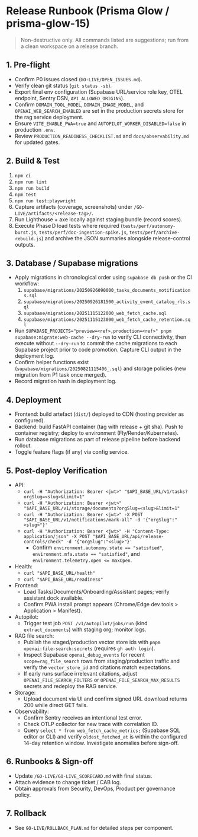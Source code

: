 # Release Runbook (Prisma Glow / prisma-glow-15)

> Non-destructive only. All commands listed are suggestions; run from a clean workspace on a release branch.

## 1. Pre-flight
- Confirm P0 issues closed (`GO-LIVE/OPEN_ISSUES.md`).
- Verify clean git status (`git status -sb`).
- Export final env configuration (Supabase URL/service role key, OTEL endpoint, Sentry DSN, `API_ALLOWED_ORIGINS`).
- Confirm `DOMAIN_TOOL_MODEL`, `DOMAIN_IMAGE_MODEL`, and `OPENAI_WEB_SEARCH_ENABLED` are set in the production secrets store for the rag service deployment.
- Ensure `VITE_ENABLE_PWA=true` and `AUTOPILOT_WORKER_DISABLED=false` in production `.env`.
- Review `PRODUCTION_READINESS_CHECKLIST.md` and `docs/observability.md` for updated gates.

## 2. Build & Test
1. `npm ci`
2. `npm run lint`
3. `npm run build`
4. `npm test`
5. `npm run test:playwright`
6. Capture artifacts (coverage, screenshots) under `/GO-LIVE/artifacts/<release-tag>/`.
7. Run Lighthouse + axe locally against staging bundle (record scores).
8. Execute Phase D load tests where required (`tests/perf/autonomy-burst.js`,
   `tests/perf/doc-ingestion-spike.js`, `tests/perf/archive-rebuild.js`) and
   archive the JSON summaries alongside release-control outputs.

## 3. Database / Supabase migrations
- Apply migrations in chronological order using `supabase db push` or the CI workflow:
  1. `supabase/migrations/20250926090000_tasks_documents_notifications.sql`
  2. `supabase/migrations/20250926181500_activity_event_catalog_rls.sql`
  3. `supabase/migrations/20251115122000_web_fetch_cache.sql`
  4. `supabase/migrations/20251115123000_web_fetch_cache_retention.sql`
- Run `SUPABASE_PROJECTS="preview=<ref>,production=<ref>" pnpm supabase:migrate:web-cache --dry-run` to verify CLI connectivity, then execute without `--dry-run` to commit the cache migrations to each Supabase project prior to code promotion. Capture CLI output in the deployment log.
- Confirm helper functions exist (`supabase/migrations/20250821115406_.sql`) and storage policies (new migration from P1 task once merged).
- Record migration hash in deployment log.

## 4. Deployment
- Frontend: build artefact (`dist/`) deployed to CDN (hosting provider as configured).
- Backend: build FastAPI container (tag with release + git sha). Push to container registry; deploy to environment (Fly/Render/Kubernetes).
- Run database migrations as part of release pipeline before backend rollout.
- Toggle feature flags (if any) via config service.

## 5. Post-deploy Verification
- API:
  - `curl -H "Authorization: Bearer <jwt>" "$API_BASE_URL/v1/tasks?orgSlug=<slug>&limit=1"`
  - `curl -H "Authorization: Bearer <jwt>" "$API_BASE_URL/v1/storage/documents?orgSlug=<slug>&limit=1"`
  - `curl -H "Authorization: Bearer <jwt>" -X POST "$API_BASE_URL/v1/notifications/mark-all" -d '{"orgSlug":"<slug>"}'`
  - `curl -H "Authorization: Bearer <jwt>" -H "Content-Type: application/json" -X POST "$API_BASE_URL/api/release-controls/check" -d '{"orgSlug":"<slug>"}'`
    - Confirm `environment.autonomy.state == "satisfied"`, `environment.mfa.state == "satisfied"`, and `environment.telemetry.open <= maxOpen`.
- Health:
  - `curl "$API_BASE_URL/health"`
  - `curl "$API_BASE_URL/readiness"`
- Frontend:
  - Load Tasks/Documents/Onboarding/Assistant pages; verify assistant dock available.
  - Confirm PWA install prompt appears (Chrome/Edge dev tools > Application > Manifest).
- Autopilot:
  - Trigger test job `POST /v1/autopilot/jobs/run` (kind `extract_documents`) with staging org; monitor logs.
- RAG file search:
  - Publish the staged/production vector store ids with `pnpm openai:file-search:secrets` (requires `gh auth login`).
  - Inspect Supabase `openai_debug_events` for recent `scope=rag_file_search` rows from staging/production traffic and verify the `vector_store_id` and citations match expectations.
  - If early runs surface irrelevant citations, adjust `OPENAI_FILE_SEARCH_FILTERS` or `OPENAI_FILE_SEARCH_MAX_RESULTS` secrets and redeploy the RAG service.
- Storage:
  - Upload document via UI and confirm signed URL download returns 200 while direct GET fails.
- Observability:
  - Confirm Sentry receives an intentional test error.
  - Check OTLP collector for new trace with correlation ID.
  - Query `select * from web_fetch_cache_metrics;` (Supabase SQL editor or CLI) and verify `oldest_fetched_at` is within the configured 14-day retention window. Investigate anomalies before sign-off.

## 6. Runbooks & Sign-off
- Update `/GO-LIVE/GO-LIVE_SCORECARD.md` with final status.
- Attach evidence to change ticket / CAB log.
- Obtain approvals from Security, DevOps, Product per governance policy.

## 7. Rollback
- See `GO-LIVE/ROLLBACK_PLAN.md` for detailed steps per component.
